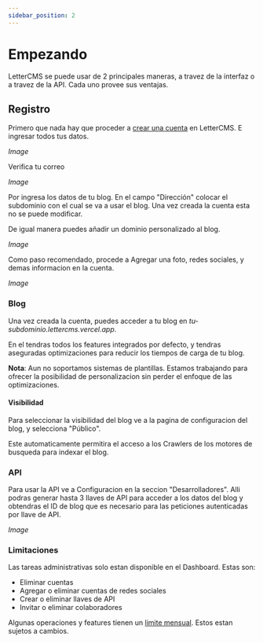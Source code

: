 ```yaml
---
sidebar_position: 2
---
```


# Empezando

LetterCMS se puede usar de 2 principales maneras, a travez de la interfaz o a travez de la API. Cada uno provee sus ventajas.

## Registro

Primero que nada hay que proceder a [crear una cuenta](https://lettercms.vercel.app/signin) en LetterCMS. E ingresar todos tus datos.

_Image_

Verifica tu correo

_Image_

Por ingresa los datos de tu blog. En el campo "Dirección" colocar el subdominio con el cual se va a usar el blog. Una vez creada la cuenta esta no se puede modificar.

De igual manera puedes añadir un dominio personalizado al blog.

_Image_

Como paso recomendado, procede a Agregar una foto, redes sociales, y demas informacion en la cuenta.

_Image_

### Blog

Una vez creada la cuenta, puedes acceder a tu blog en *tu-subdominio.lettercms.vercel.app*.

En el tendras todos los features integrados por defecto, y tendras aseguradas optimizaciones para reducir los tiempos de carga de tu blog.

**Nota**: Aun no soportamos sistemas de plantillas. Estamos trabajando para ofrecer la posibilidad de personalizacion sin perder el enfoque de las optimizaciones.

#### Visibilidad

Para seleccionar la visibilidad del blog ve a la pagina de configuracion del blog, y selecciona "Público".

Este automaticamente permitira el acceso a los Crawlers de los motores de busqueda para indexar el blog.

### API

Para usar la API ve a Configuracion en la seccion "Desarrolladores". Alli podras generar hasta 3 llaves de API para acceder a los datos del blog y obtendras el ID de blog que es necesario para las peticiones autenticadas por llave de API.

_Image_

### Limitaciones

Las tareas administrativas solo estan disponible en el Dashboard. Estas son:

- Eliminar cuentas
- Agregar o eliminar cuentas de redes sociales
- Crear o eliminar llaves de API
- Invitar o eliminar colaboradores

Algunas operaciones y features tienen un [limite mensual](usage). Estos estan sujetos a cambios.
